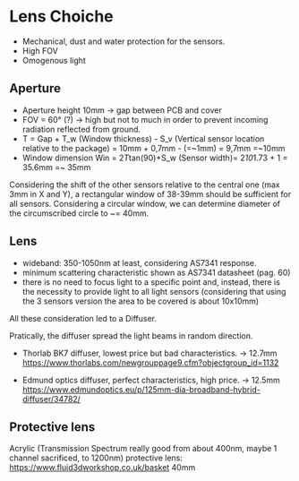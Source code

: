 # Lens Choiche
- Mechanical, dust and water protection for the sensors.
- High FOV
- Omogenous light

## Aperture
- Aperture height 10mm -> gap between PCB and cover
- FOV = 60° (?) -> high but not to much in order to prevent incoming radiation reflected from ground.
- T = Gap + T_w (Window thickness) - S_v (Vertical sensor location relative to the package) = 10mm + 0,7mm - (=~1mm) = 9,7mm =~10mm
- Window dimension Win = 2*T*tan(90)+S_w (Sensor width)= 2*10*1.73 + 1 = 35.6mm =~ 35mm

Considering the shift of the other sensors relative to the central one (max 3mm in X and Y), a rectangular window of 38-39mm should be sufficient for all sensors.
Considering a circular window, we can determine diameter of the circumscribed circle to ~= 40mm.

## Lens
- wideband: 350-1050nm at least, considering AS7341 response.
- minimum scattering characteristic shown as AS7341 datasheet (pag. 60)
- there is no need to focus light to a specific point and, instead, there is the necessity to provide light to all light sensors (considering that using the 3 sensors version the area to be covered is about 10x10mm)

All these consideration led to a Diffuser.

Pratically, the diffuser spread the light beams in random direction.

- Thorlab BK7 diffuser, lowest price but bad characteristics. -> 12.7mm
https://www.thorlabs.com/newgrouppage9.cfm?objectgroup_id=1132

- Edmund optics diffuser, perfect characteristics, high price. -> 12.5mm
https://www.edmundoptics.eu/p/125mm-dia-broadband-hybrid-diffuser/34782/

## Protective lens
Acrylic (Transmission Spectrum really good from about 400nm, maybe 1 channel sacrificed, to 1200nm) protective lens:
https://www.fluid3dworkshop.co.uk/basket 40mm
